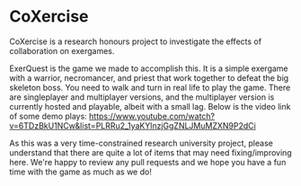 # CoXercise

CoXercise is a research honours project to investigate the effects of collaboration on exergames.
<insert paper link here if we ever publish it>
  
ExerQuest is the game we made to accomplish this. It is a simple exergame with a warrior, necromancer, and priest that work together to defeat the big skeleton boss. You need to walk and turn in real life to play the game. There are singleplayer and multiplayer versions, and the multiplayer version is currently hosted and playable, albeit with a small lag. Below is the video link of some demo plays:
  https://www.youtube.com/watch?v=6TDzBkU1NCw&list=PLRRu2_1yaKYlnzjGgZNLJMuMZXN9P2dCi
  
As this was a very time-constrained research university project, please understand that there are quite a lot of items that may need fixing/improving here. We're happy to review any pull requests and we hope you have a fun time with the game as much as we do!
